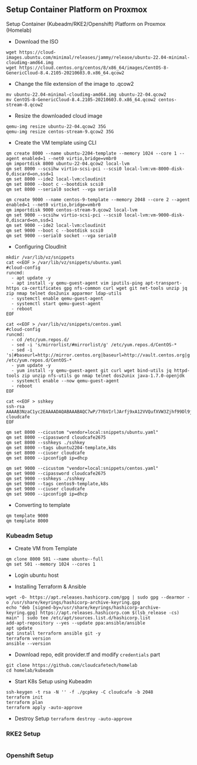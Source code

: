 ## Setup Container Platform on Proxmox
Setup Container (Kubeadm/RKE2/Openshift) Platform on Proxmox (Homelab)

- Download the ISO 

```
wget https://cloud-images.ubuntu.com/minimal/releases/jammy/release/ubuntu-22.04-minimal-cloudimg-amd64.img
wget https://cloud.centos.org/centos/8/x86_64/images/CentOS-8-GenericCloud-8.4.2105-20210603.0.x86_64.qcow2
```

- Change the file extension of the image to .qcow2

```
mv ubuntu-22.04-minimal-cloudimg-amd64.img ubuntu-22-04.qcow2
mv CentOS-8-GenericCloud-8.4.2105-20210603.0.x86_64.qcow2 centos-stream-8.qcow2
```

- Resize the downloaded cloud image

```
qemu-img resize ubuntu-22-04.qcow2 35G
qemu-img resize centos-stream-9.qcow2 35G
```

- Create the VM template using CLI

```
qm create 8000 --name ubuntu-2204-template --memory 1024 --core 1 --agent enabled=1 --net0 virtio,bridge=vmbr0
qm importdisk 8000 ubuntu-22-04.qcow2 local-lvm
qm set 8000 --scsihw virtio-scsi-pci --scsi0 local-lvm:vm-8000-disk-0,discard=on,ssd=1
qm set 8000 --ide2 local-lvm:cloudinit
qm set 8000 --boot c --bootdisk scsi0
qm set 8000 --serial0 socket --vga serial0

qm create 9000 --name centos-9-template --memory 2048 --core 2 --agent enabled=1 --net0 virtio,bridge=vmbr0
qm importdisk 9000 centos-stream-9.qcow2 local-lvm
qm set 9000 --scsihw virtio-scsi-pci --scsi0 local-lvm:vm-9000-disk-0,discard=on,ssd=1
qm set 9000 --ide2 local-lvm:cloudinit
qm set 9000 --boot c --bootdisk scsi0
qm set 9000 --serial0 socket --vga serial0

```

- Configuring CloudInit

```
mkdir /var/lib/vz/snippets
cat <<EOF > /var/lib/vz/snippets/ubuntu.yaml
#cloud-config
runcmd:
  - apt update -y
  - apt install -y qemu-guest-agent vim iputils-ping apt-transport-https ca-certificates gpg nfs-common curl wget git net-tools unzip jq zip nmap telnet dos2unix apparmor ldap-utils
  - systemctl enable qemu-guest-agent
  - systemctl start qemu-guest-agent
  - reboot
EOF

cat <<EOF > /var/lib/vz/snippets/centos.yaml
#cloud-config
runcmd:
  - cd /etc/yum.repos.d/
  - sed -i 's/mirrorlist/#mirrorlist/g' /etc/yum.repos.d/CentOS-*
  - sed -i 's|#baseurl=http://mirror.centos.org|baseurl=http://vault.centos.org|g' /etc/yum.repos.d/CentOS-*
  - yum update -y
  - yum install -y qemu-guest-agent git curl wget bind-utils jq httpd-tools zip unzip nfs-utils go nmap telnet dos2unix java-1.7.0-openjdk 
  - systemctl enable --now qemu-guest-agent
  - reboot
EOF

cat <<EOF > sshkey
ssh-rsa AAAAB3NzaC1yc2EAAAADAQABAAABAQC7wP/7YbVIrlJArfj9xA12VVQufXVW3Zjhf99Dl9j6mI0m3aVT1/EXWDOAGPjRa0kx/kX6UjtDqtpVpMGyVsMWqxm6oKFqt/fkf8CWpK3xNVn1yOKU9GvSJxeRRvNEFsFXWws2w9qLbE/fD15gLJTOwRk8OhlZ66sNhVPq+y2JutWlbR/Uwl0CWCY0yGWnkkoHClkGmq8EnAvY7Tf6SqZVVLXC3R40qU16DqQNR2WSTuFq1td+PFJN/1N70VcfYZuD6GMkrVxVx54iLNWt1/pCpn+ekwARDjPeHeWSO5907Yat9URvyhwLZM/9oi4hM0W1MuUHm+nyUWWj3islVk3V cloudcafe
EOF

qm set 8000 --cicustom "vendor=local:snippets/ubuntu.yaml"
qm set 8000 --cipassword cloudcafe2675
qm set 8000 --sshkeys ./sshkey
qm set 8000 --tags ubuntu2204-template,k8s
qm set 8000 --ciuser cloudcafe
qm set 8000 --ipconfig0 ip=dhcp

qm set 9000 --cicustom "vendor=local:snippets/centos.yaml"
qm set 9000 --cipassword cloudcafe2675
qm set 9000 --sshkeys ./sshkey
qm set 9000 --tags centos9-template,k8s
qm set 9000 --ciuser cloudcafe
qm set 9000 --ipconfig0 ip=dhcp
```

- Converting to template

```
qm template 9000
qm template 8000
```

### Kubeadm Setup

- Create VM from Template

```
qm clone 8000 501 --name ubuntu--full
qm set 501 --memory 1024 --cores 1
```

- Login ubuntu host

- Installing Terraform & Ansible

```
wget -O- https://apt.releases.hashicorp.com/gpg | sudo gpg --dearmor -o /usr/share/keyrings/hashicorp-archive-keyring.gpg
echo "deb [signed-by=/usr/share/keyrings/hashicorp-archive-keyring.gpg] https://apt.releases.hashicorp.com $(lsb_release -cs) main" | sudo tee /etc/apt/sources.list.d/hashicorp.list
add-apt-repository --yes --update ppa:ansible/ansible
apt update
apt install terraform ansible git -y
terraform version
ansible --version
```
- Download repo, edit provider.tf and modify ```credentials``` part

```
git clone https://github.com/cloudcafetech/homelab
cd homelab/kubeadm
```

- Start K8s Setup using Kubeadm

```
ssh-keygen -t rsa -N '' -f ./gcpkey -C cloudcafe -b 2048
terraform init
terraform plan 
terraform apply -auto-approve
```

- Destroy Setup 
```terraform destroy -auto-approve```


### RKE2 Setup

```

```

### Openshift Setup

```

```
